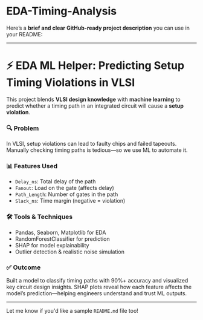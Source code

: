 # EDA-Timing-Analysis

Here’s a **brief and clear GitHub-ready project description** you can use in your README:

---

# ⚡ EDA ML Helper: Predicting Setup Timing Violations in VLSI

This project blends **VLSI design knowledge** with **machine learning** to predict whether a timing path in an integrated circuit will cause a **setup violation**.

### 🔍 Problem
In VLSI, setup violations can lead to faulty chips and failed tapeouts. Manually checking timing paths is tedious—so we use ML to automate it.

### 📊 Features Used
- `Delay_ns`: Total delay of the path  
- `Fanout`: Load on the gate (affects delay)  
- `Path_Length`: Number of gates in the path  
- `Slack_ns`: Time margin (negative = violation)

### 🛠️ Tools & Techniques
- Pandas, Seaborn, Matplotlib for EDA  
- RandomForestClassifier for prediction  
- SHAP for model explainability  
- Outlier detection & realistic noise simulation

### ✅ Outcome
Built a model to classify timing paths with 90%+ accuracy and visualized key circuit design insights. SHAP plots reveal how each feature affects the model’s prediction—helping engineers understand and trust ML outputs.

---

Let me know if you'd like a sample `README.md` file too!

